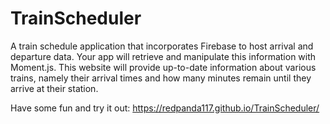 # TrainScheduler

A train schedule application that incorporates Firebase to host arrival and departure data. Your app will retrieve and manipulate this information with Moment.js. This website will provide up-to-date information about various trains, namely their arrival times and how many minutes remain until they arrive at their station.

Have some fun and try it out:
https://redpanda117.github.io/TrainScheduler/
